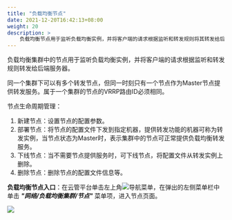 ```yaml
---
title: "负载均衡节点"
date: 2021-12-20T16:42:13+08:00
weight: 20
description: >
    负载均衡节点用于监听负载均衡实例，并将客户端的请求根据监听和转发规则将其转发给后端服务器。
---
```


负载均衡集群中的节点用于监听负载均衡实例，并将客户端的请求根据监听和转发规则转发给后端服务器。

同一个集群下可以有多个转发节点，但同一时刻只有一个节点作为Master节点提供转发服务。属于一个集群的节点的VRRP路由ID必须相同。

节点生命周期管理：

1. 新建节点：设置节点的配置参数。
2. 部署节点：将节点的配置文件下发到指定机器，提供转发功能的机器可称为转发实例，当节点状态为Master时，表示集群中的节点可正常提供负载均衡转发服务。
3. 下线节点：当不需要节点提供服务时，可下线节点，将配置文件从转发实例上删除。
4. 删除节点：删除节点的配置文件信息等。

**负载均衡节点入口**：在云管平台单击左上角![](../../../images/intro/nav.png)导航菜单，在弹出的左侧菜单栏中单击 **_"网络/负载均衡集群/节点"_** 菜单项，进入节点页面。

![](../../images/lbagent1.png)